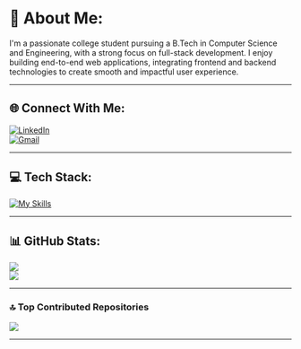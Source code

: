 # 💫 About Me:
I'm a passionate college student pursuing a B.Tech in Computer Science and Engineering, with a strong focus on full-stack development. I enjoy building end-to-end web applications, integrating frontend and backend technologies to create smooth and impactful user experience.

---

## 🌐 Connect With Me:
[![LinkedIn](https://img.shields.io/badge/LinkedIn-%230077B5.svg?logo=linkedin&logoColor=white)](https://www.linkedin.com/in/karthik-vishal-s-851921287/)  
[![Gmail](https://img.shields.io/badge/Gmail-D14836?logo=gmail&logoColor=white)](mailto:karthikvishal1506@gmail.com)

---

## 💻 Tech Stack:
[![My Skills](https://skillicons.dev/icons?i=py,java,cpp,c,html,css,js,ts,react,nextjs,nodejs,express,mongodb,mysql,tailwind,redux,vite,firebase,vercel,postman,haskell,git,github,vscode,figma,electron,notion,linux,bash,powershell&perline=6)](https://skillicons.dev)

---

## 📊 GitHub Stats:

![](https://nirzak-streak-stats.vercel.app/?user=karthikvishal-s&theme=dark&hide_border=false)  
![](https://github-readme-stats.vercel.app/api/top-langs/?username=karthikvishal-s&theme=dark&hide_border=false&include_all_commits=false&count_private=false&layout=compact)

---


### 🔝 Top Contributed Repositories
![](https://github-contributor-stats.vercel.app/api?username=karthikvishal-s&limit=5&theme=tokyonight&combine_all_yearly_contributions=true)

---



<!-- Proudly created with GPRM ( https://gprm.itsvg.in ) -->
